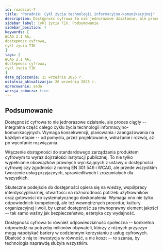 ```yaml
---
id: rozdzial-7
title: "Poradnik: Cykl życia technologii informacyjno-komunikacyjnej"
description: Dostępność cyfrowa to nie jednorazowe działanie, ale proces ciągły - integralna część całego cyklu życia technologii informacyjno-komunikacyjnych.
sidebar_label: Cykl życia TIK. Podsumowanie
sidebar_position: 7 
keywords: [
WCAG 2.1 AA, 
dostepnosc cyfrowa, 
cykl życia TIK
]
tags: [
WCAG 2.1 AA, 
dostepnosc cyfrowa, 
cykl życia TIK
]
data_zgloszenia: 15 września 2025 r.
ostatnia_aktualizacja: 26 września 2025 r.
opracowanie: aada
wersja_robocza: true
---
```


## Podsumowanie

Dostępność cyfrowa to nie jednorazowe działanie, ale proces ciągły --
integralna część całego cyklu życia technologii
informacyjno-komunikacyjnych. Wymaga konsekwencji, planowania i
zaangażowania na każdym etapie -- od pomysłu, przez projektowanie,
wdrażanie i rozwój, aż po wycofanie rozwiązania.

Włączenie dostępności do standardowego zarządzania produktem cyfrowym to
wyraz dojrzałości instytucji publicznej. To nie tylko wypełnianie
obowiązków prawnych wynikających z ustawy o dostępności cyfrowej czy
zgodności z normą EN 301 549 i WCAG, ale przede wszystkim tworzenie
usług przyjaznych, sprawiedliwych i zrozumiałych dla wszystkich.

Skuteczne podejście do dostępności opiera się na wiedzy, współpracy
interdyscyplinarnej, otwartości na różnorodność potrzeb użytkowników
oraz gotowości do systematycznego doskonalenia. Wymaga ono nie tylko
odpowiednich kompetencji, ale też wewnętrznych procedur, kultury
organizacyjnej i woli, by uznać dostępność za równoprawny element
jakości -- tak samo ważny jak bezpieczeństwo, estetyka czy wydajność.

Dostępność cyfrowa to również odpowiedzialność społeczna -- konkretna
odpowiedź na potrzeby milionów obywateli, którzy z różnych przyczyn mogą
napotykać bariery w codziennym korzystaniu z usług cyfrowych. Dbałość o
nią to inwestycja w równość, a nie koszt -- to szansa, by technologia
naprawdę służyła wszystkim.
